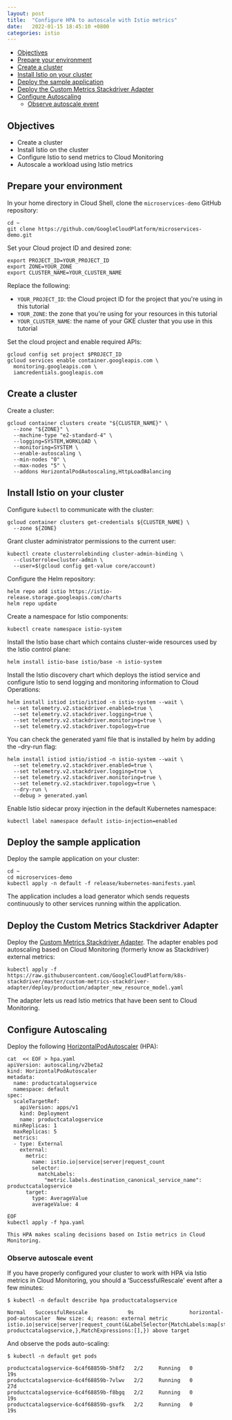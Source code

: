 ```yaml
---
layout: post
title:  "Configure HPA to autoscale with Istio metrics"
date:   2022-01-15 18:45:10 +0800
categories: istio
---
```


- [Objectives ](#objectives-)
- [Prepare your environment](#prepare-your-environment)
- [Create a cluster](#create-a-cluster)
- [Install Istio on your cluster](#install-istio-on-your-cluster)
- [Deploy the sample application](#deploy-the-sample-application)
- [Deploy the Custom Metrics Stackdriver Adapter](#deploy-the-custom-metrics-stackdriver-adapter)
- [Configure Autoscaling](#configure-autoscaling)
  - [Observe autoscale event](#observe-autoscale-event)

## Objectives

-  Create a cluster
-  Install Istio on the cluster
-  Configure Istio to send metrics to Cloud Monitoring
-  Autoscale a workload using Istio metrics

## Prepare your environment

In your home directory in Cloud Shell, clone the `microservices-demo` GitHub repository:

```
cd ~
git clone https://github.com/GoogleCloudPlatform/microservices-demo.git
```

Set your Cloud project ID and desired zone:

```
export PROJECT_ID=YOUR_PROJECT_ID
export ZONE=YOUR_ZONE
export CLUSTER_NAME=YOUR_CLUSTER_NAME
```

Replace the following:

   -  `YOUR_PROJECT_ID`: the Cloud project ID for the project that you're using in this tutorial
   -  `YOUR_ZONE`: the zone that you're using for your resources in this tutorial
   -  `YOUR_CLUSTER_NAME`: the name of your GKE cluster that you use in this tutorial

Set the cloud project and enable required APIs:

```
gcloud config set project $PROJECT_ID
gcloud services enable container.googleapis.com \
  monitoring.googleapis.com \
  iamcredentials.googleapis.com
```

## Create a cluster

Create a cluster:

```
gcloud container clusters create "${CLUSTER_NAME}" \
  --zone "${ZONE}" \
  --machine-type "e2-standard-4" \
  --logging=SYSTEM,WORKLOAD \
  --monitoring=SYSTEM \
  --enable-autoscaling \
  --min-nodes "0" \
  --max-nodes "5" \
  --addons HorizontalPodAutoscaling,HttpLoadBalancing
```

## Install Istio on your cluster

Configure `kubectl` to communicate with the cluster:

```
gcloud container clusters get-credentials ${CLUSTER_NAME} \
  --zone ${ZONE}
```

Grant cluster administrator permissions to the current user:

```
kubectl create clusterrolebinding cluster-admin-binding \
  --clusterrole=cluster-admin \
  --user=$(gcloud config get-value core/account)
```

Configure the Helm repository:

```
helm repo add istio https://istio-release.storage.googleapis.com/charts
helm repo update
```

Create a namespace for Istio components:

```
kubectl create namespace istio-system
```

Install the Istio base chart which contains cluster-wide resources used by the Istio control plane:

```
helm install istio-base istio/base -n istio-system
```

Install the Istio discovery chart which deploys the istiod service and configure Istio to send logging and monitoring information to Cloud Operations:

```
helm install istiod istio/istiod -n istio-system --wait \
  --set telemetry.v2.stackdriver.enabled=true \
  --set telemetry.v2.stackdriver.logging=true \
  --set telemetry.v2.stackdriver.monitoring=true \
  --set telemetry.v2.stackdriver.topology=true
```

You can check the generated yaml file that is installed by helm by adding the –dry-run flag:

```
helm install istiod istio/istiod -n istio-system --wait \
  --set telemetry.v2.stackdriver.enabled=true \
  --set telemetry.v2.stackdriver.logging=true \
  --set telemetry.v2.stackdriver.monitoring=true \
  --set telemetry.v2.stackdriver.topology=true \
  --dry-run \
  --debug > generated.yaml
```

Enable Istio sidecar proxy injection in the default Kubernetes namespace:

```
kubectl label namespace default istio-injection=enabled
```

## Deploy the sample application

Deploy the sample application on your cluster:

```
cd ~
cd microservices-demo
kubectl apply -n default -f release/kubernetes-manifests.yaml
```

The application includes a load generator which sends requests continuously to other services running within the application.

## Deploy the Custom Metrics Stackdriver Adapter

Deploy the [Custom Metrics Stackdriver Adapter](https://github.com/GoogleCloudPlatform/k8s-stackdriver/tree/master/custom-metrics-stackdriver-adapter). The adapter enables pod autoscaling based on Cloud Monitoring (formerly know as Stackdriver) external metrics:

```
kubectl apply -f https://raw.githubusercontent.com/GoogleCloudPlatform/k8s-stackdriver/master/custom-metrics-stackdriver-adapter/deploy/production/adapter_new_resource_model.yaml
```

The adapter lets us read Istio metrics that have been sent to Cloud Monitoring.

## Configure Autoscaling

Deploy the following [HorizontalPodAutoscaler](https://kubernetes.io/docs/tasks/run-application/horizontal-pod-autoscale/) (HPA):

```
cat  << EOF > hpa.yaml
apiVersion: autoscaling/v2beta2
kind: HorizontalPodAutoscaler
metadata:
  name: productcatalogservice
  namespace: default
spec:
  scaleTargetRef:
    apiVersion: apps/v1
    kind: Deployment
    name: productcatalogservice
  minReplicas: 1
  maxReplicas: 5
  metrics:
  - type: External
    external:
      metric:
        name: istio.io|service|server|request_count
        selector:
          matchLabels:
            "metric.labels.destination_canonical_service_name": productcatalogservice
      target:
        type: AverageValue
        averageValue: 4

EOF
kubectl apply -f hpa.yaml

This HPA makes scaling decisions based on Istio metrics in Cloud Monitoring.
```

### Observe autoscale event

If you have properly configured your cluster to work with HPA via Istio metrics in Cloud Monitoring, you should a ‘SuccessfulRescale' event after a few minutes:

```
$ kubectl -n default describe hpa productcatalogservice

Normal   SuccessfulRescale             9s                  horizontal-pod-autoscaler  New size: 4; reason: external metric istio.io|service|server|request_count(&LabelSelector{MatchLabels:map[string]string{metric.labels.destination_workload_name: productcatalogservice,},MatchExpressions:[],}) above target
```

And observe the pods auto-scaling:

```
$ kubectl -n default get pods

productcatalogservice-6c4f68859b-5h8f2   2/2     Running   0          19s
productcatalogservice-6c4f68859b-7vlwv   2/2     Running   0          27d
productcatalogservice-6c4f68859b-f8bgq   2/2     Running   0          19s
productcatalogservice-6c4f68859b-gsvfk   2/2     Running   0          19s
```